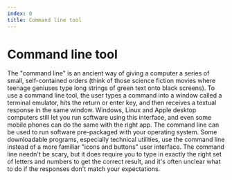 ```yaml
---
index: 0
title: Command line tool
---
```

# Command line tool

The "command line" is an ancient way of giving a computer a series of small, self-contained orders (think of those science fiction movies where teenage geniuses type long strings of green text onto black screens). To use a command line tool, the user types a command into a window called a terminal emulator, hits the return or enter key, and then receives a textual response in the same window. Windows, Linux and Apple desktop computers still let you run software using this interface, and even some mobile phones can do the same with the right app. The command line can be used to run software pre-packaged with your operating system. Some downloadable programs, especially technical utilities, use the command line instead of a more familiar "icons and buttons" user interface. The command line needn't be scary, but it does require you to type in exactly the right set of letters and numbers to get the correct result, and it's often unclear what to do if the responses don't match your expectations.